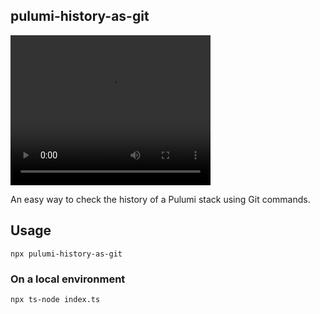 ## pulumi-history-as-git

<video src="demo.mp4" width="320" height="240" controls></video>

An easy way to check the history of a Pulumi stack using Git commands.

## Usage

`npx pulumi-history-as-git`

### On a local environment

`npx ts-node index.ts`
